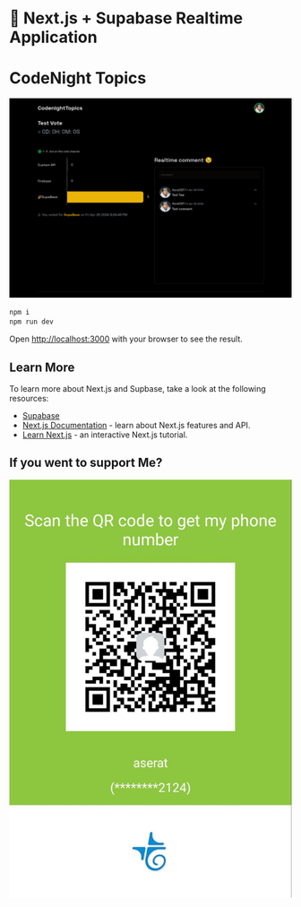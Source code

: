 # 👋 Next.js + Supabase Realtime  Application

# CodeNight Topics

<img width="1299" alt="Screenshot 2023-12-13 at 6 11 26 PM" src="./public/og.png">

```bash
npm i
npm run dev
```

Open [http://localhost:3000](http://localhost:3000) with your browser to see the result.

## Learn More

To learn more about Next.js and Supbase, take a look at the following resources:

-   [Supabase](https://supabase.com/)
-   [Next.js Documentation](https://nextjs.org/docs) - learn about Next.js features and API.
-   [Learn Next.js](https://nextjs.org/learn) - an interactive Next.js tutorial.

## If you went to support Me?
<img width="1299" alt="Screenshot 2023-12-13 at 6 11 26 PM" src="./public/suport.jpg">

